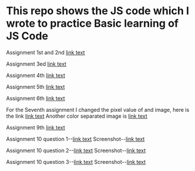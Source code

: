 # This repo shows the JS code which I wrote to practice Basic learning of JS Code

Assignment 1st and 2nd [link text](https://github.com/ChinmoyDas12/Code-practice/blob/main/Class_1%262)

Assignment 3ed [link text](https://github.com/ChinmoyDas12/Code-practice/blob/main/Class_3_practice)

Assignment 4th [link text](https://github.com/ChinmoyDas12/Code-practice/blob/main/Class_4_practice)

Assignment 5th [link text](https://github.com/ChinmoyDas12/Code-practice/blob/main/Class_5_practice)

Assignment 6th [link text](https://github.com/ChinmoyDas12/Basic_JS_Code_Practice/blob/main/Class_6_practice)

For the Seventh assignment I changed the pixel value of and image, here is the link [link text](https://github.com/ChinmoyDas12/Basic_JS_Code_Practice/blob/main/gray-emoji.png)
Another color separated image is [link text](https://github.com/ChinmoyDas12/Basic_JS_Code_Practice/blob/main/Image%20color%20seperated.png)

Assignment 9th [link text](https://code.earthengine.google.com/b96535f5994c34d905104174d814bced)

Assignment 10 question 1--[link text](https://code.earthengine.google.com/b913184d535fd3a95262143918b141ae)
Screenshot--[link text](https://github.com/ChinmoyDas12/Basic_JS_Code_Practice/blob/a3ffad78440f4e3291b83e884d45aca9e4f2131e/1.png)

Assignment 10 question 2--[link text](https://code.earthengine.google.com/482790588a61da0a224421458745e1a4)
Screenshot--[link text](https://github.com/ChinmoyDas12/Basic_JS_Code_Practice/blob/77cbde174c123ede00707296b0dca0140826f6ff/2.png)

Assignment 10 question 3--[link text](https://code.earthengine.google.com/1e9c94e22016fe7e07e0060e21d5a9c2)
Screenshot--[link text](https://github.com/ChinmoyDas12/Basic_JS_Code_Practice/blob/77cbde174c123ede00707296b0dca0140826f6ff/3.png)


